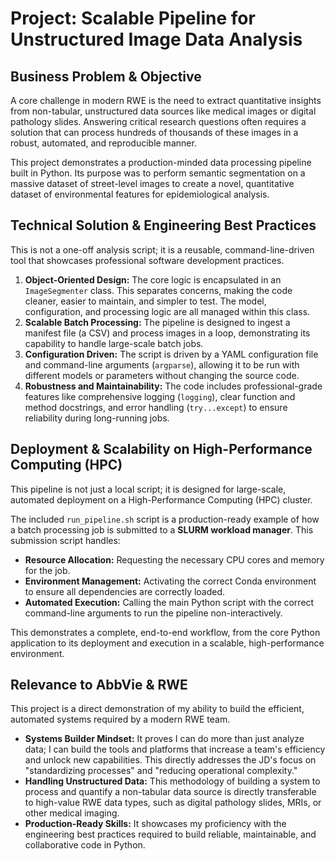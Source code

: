 # Project: Scalable Pipeline for Unstructured Image Data Analysis

## Business Problem & Objective

A core challenge in modern RWE is the need to extract quantitative insights from non-tabular, unstructured data sources like medical images or digital pathology slides. Answering critical research questions often requires a solution that can process hundreds of thousands of these images in a robust, automated, and reproducible manner.

This project demonstrates a production-minded data processing pipeline built in Python. Its purpose was to perform semantic segmentation on a massive dataset of street-level images to create a novel, quantitative dataset of environmental features for epidemiological analysis.

## Technical Solution & Engineering Best Practices

This is not a one-off analysis script; it is a reusable, command-line-driven tool that showcases professional software development practices.

1.  **Object-Oriented Design:** The core logic is encapsulated in an `ImageSegmenter` class. This separates concerns, making the code cleaner, easier to maintain, and simpler to test. The model, configuration, and processing logic are all managed within this class.
2.  **Scalable Batch Processing:** The pipeline is designed to ingest a manifest file (a CSV) and process images in a loop, demonstrating its capability to handle large-scale batch jobs.
3.  **Configuration Driven:** The script is driven by a YAML configuration file and command-line arguments (`argparse`), allowing it to be run with different models or parameters without changing the source code.
4.  **Robustness and Maintainability:** The code includes professional-grade features like comprehensive logging (`logging`), clear function and method docstrings, and error handling (`try...except`) to ensure reliability during long-running jobs.

## Deployment & Scalability on High-Performance Computing (HPC)

This pipeline is not just a local script; it is designed for large-scale, automated deployment on a High-Performance Computing (HPC) cluster.

The included `run_pipeline.sh` script is a production-ready example of how a batch processing job is submitted to a **SLURM workload manager**. This submission script handles:

*   **Resource Allocation:** Requesting the necessary CPU cores and memory for the job.
*   **Environment Management:** Activating the correct Conda environment to ensure all dependencies are correctly loaded.
*   **Automated Execution:** Calling the main Python script with the correct command-line arguments to run the pipeline non-interactively.

This demonstrates a complete, end-to-end workflow, from the core Python application to its deployment and execution in a scalable, high-performance environment.

## Relevance to AbbVie & RWE

This project is a direct demonstration of my ability to build the efficient, automated systems required by a modern RWE team.

*   **Systems Builder Mindset:** It proves I can do more than just analyze data; I can build the tools and platforms that increase a team's efficiency and unlock new capabilities. This directly addresses the JD's focus on "standardizing processes" and "reducing operational complexity."
*   **Handling Unstructured Data:** This methodology of building a system to process and quantify a non-tabular data source is directly transferable to high-value RWE data types, such as digital pathology slides, MRIs, or other medical imaging.
*   **Production-Ready Skills:** It showcases my proficiency with the engineering best practices required to build reliable, maintainable, and collaborative code in Python.